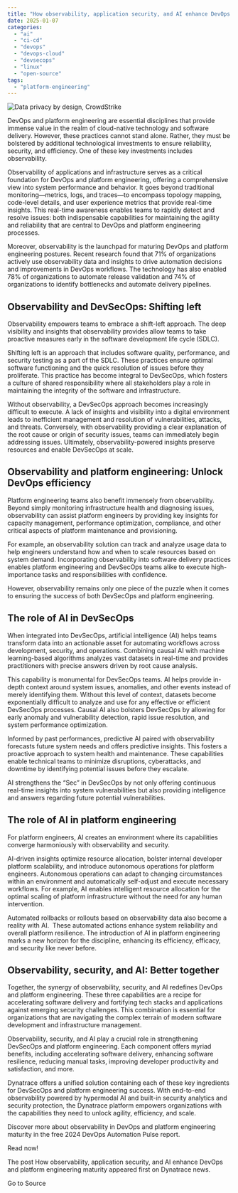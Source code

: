 ```yaml
---
title: "How observability, application security, and AI enhance DevOps and platform engineering maturity"
date: 2025-01-07
categories: 
  - "ai"
  - "ci-cd"
  - "devops"
  - "devops-cloud"
  - "devsecops"
  - "linux"
  - "open-source"
tags: 
  - "platform-engineering"
---
```


![Data privacy by design, CrowdStrike](https://dt-cdn.net/wp-content/uploads/2021/11/3d-render-abstract-graph-300x169.jpg)

DevOps and platform engineering are essential disciplines that provide immense value in the realm of cloud-native technology and software delivery. However, these practices cannot stand alone. Rather, they must be bolstered by additional technological investments to ensure reliability, security, and efficiency. One of these key investments includes observability.

Observability of applications and infrastructure serves as a critical foundation for DevOps and platform engineering, offering a comprehensive view into system performance and behavior. It goes beyond traditional monitoring—metrics, logs, and traces—to encompass topology mapping, code-level details, and user experience metrics that provide real-time insights. This real-time awareness enables teams to rapidly detect and resolve issues: both indispensable capabilities for maintaining the agility and reliability that are central to DevOps and platform engineering processes.

Moreover, observability is the launchpad for maturing DevOps and platform engineering postures. Recent research found that 71% of organizations actively use observability data and insights to drive automation decisions and improvements in DevOps workflows. The technology has also enabled 78% of organizations to automate release validation and 74% of organizations to identify bottlenecks and automate delivery pipelines.

## Observability and DevSecOps: Shifting left

Observability empowers teams to embrace a shift-left approach. The deep visibility and insights that observability provides allow teams to take proactive measures early in the software development life cycle (SDLC).

Shifting left is an approach that includes software quality, performance, and security testing as a part of the SDLC. These practices ensure optimal software functioning and the quick resolution of issues before they proliferate. This practice has become integral to DevSecOps, which fosters a culture of shared responsibility where all stakeholders play a role in maintaining the integrity of the software and infrastructure.

Without observability, a DevSecOps approach becomes increasingly difficult to execute. A lack of insights and visibility into a digital environment leads to inefficient management and resolution of vulnerabilities, attacks, and threats. Conversely, with observability providing a clear explanation of the root cause or origin of security issues, teams can immediately begin addressing issues. Ultimately, observability-powered insights preserve resources and enable DevSecOps at scale.

## Observability and platform engineering: Unlock DevOps efficiency

Platform engineering teams also benefit immensely from observability. Beyond simply monitoring infrastructure health and diagnosing issues, observability can assist platform engineers by providing key insights for capacity management, performance optimization, compliance, and other critical aspects of platform maintenance and provisioning.

For example, an observability solution can track and analyze usage data to help engineers understand how and when to scale resources based on system demand. Incorporating observability into software delivery practices enables platform engineering and DevSecOps teams alike to execute high-importance tasks and responsibilities with confidence.

However, observability remains only one piece of the puzzle when it comes to ensuring the success of both DevSecOps and platform engineering.

## The role of AI in DevSecOps

When integrated into DevSecOps, artificial intelligence (AI) helps teams transform data into an actionable asset for automating workflows across development, security, and operations. Combining causal AI with machine learning-based algorithms analyzes vast datasets in real-time and provides practitioners with precise answers driven by root cause analysis.

This capability is monumental for DevSecOps teams. AI helps provide in-depth context around system issues, anomalies, and other events instead of merely identifying them. Without this level of context, datasets become exponentially difficult to analyze and use for any effective or efficient DevSecOps processes. Causal AI also bolsters DevSecOps by allowing for early anomaly and vulnerability detection, rapid issue resolution, and system performance optimization.

Informed by past performances, predictive AI paired with observability forecasts future system needs and offers predictive insights. This fosters a proactive approach to system health and maintenance. These capabilities enable technical teams to minimize disruptions, cyberattacks, and downtime by identifying potential issues before they escalate.

AI strengthens the “Sec” in DevSecOps by not only offering continuous real-time insights into system vulnerabilities but also providing intelligence and answers regarding future potential vulnerabilities.

## The role of AI in platform engineering

For platform engineers, AI creates an environment where its capabilities converge harmoniously with observability and security.

AI-driven insights optimize resource allocation, bolster internal developer platform scalability, and introduce autonomous operations for platform engineers. Autonomous operations can adapt to changing circumstances within an environment and automatically self-adjust and execute necessary workflows. For example, AI enables intelligent resource allocation for the optimal scaling of platform infrastructure without the need for any human intervention.

Automated rollbacks or rollouts based on observability data also become a reality with AI.  These automated actions enhance system reliability and overall platform resilience. The introduction of AI in platform engineering marks a new horizon for the discipline, enhancing its efficiency, efficacy, and security like never before.

## Observability, security, and AI: Better together

Together, the synergy of observability, security, and AI redefines DevOps and platform engineering. These three capabilities are a recipe for accelerating software delivery and fortifying tech stacks and applications against emerging security challenges. This combination is essential for organizations that are navigating the complex terrain of modern software development and infrastructure management.

Observability, security, and AI play a crucial role in strengthening DevSecOps and platform engineering. Each component offers myriad benefits, including accelerating software delivery, enhancing software resilience, reducing manual tasks, improving developer productivity and satisfaction, and more.

Dynatrace offers a unified solution containing each of these key ingredients for DevSecOps and platform engineering success. With end-to-end observability powered by hypermodal AI and built-in security analytics and security protection, the Dynatrace platform empowers organizations with the capabilities they need to unlock agility, efficiency, and scale.

Discover more about observability in DevOps and platform engineering maturity in the free 2024 DevOps Automation Pulse report.

Read now!

The post How observability, application security, and AI enhance DevOps and platform engineering maturity appeared first on Dynatrace news.

Go to Source
